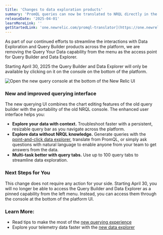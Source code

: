```yaml
---
title: 'Changes to data exploration products'
summary: 'PromQL queries can now be translated to NRQL directly in the new query builder.'
releaseDate: '2025-04-01'
learnMoreLink: ''
getStartedLink: 'one.newrelic.com/promql-translator](https://one.newrelic.com/data-exploration'
---
```


As part of our continued efforts to streamline the interactions with Data Exploration and Query Builder products across the platform, we are removing the Query Your Data capability from the menu as the access point for Query Builder and Data Explorer. 

Starting April 30, 2025 the Query Builder and Data Explorer will only be available by clicking on it on the console on the bottom of the platform. 


![Open the new query console at the bottom of the New Relic UI ](/images/new-query-console.webp 'Open the new query console at the bottom of the New Relic UI')

### New and improved querying interface
The new querying UI combines the chart editing features of the old query builder with the portability of the old NRQL console. The enhanced user interface helps you:
-  **Explore your data with context.** Troubleshoot faster with a persistent, resizable query bar as you navigate across the platform.
-  **Explore data without NRQL knowledge.** Generate queries with the [point-and-click data explorer](https://docs.newrelic.com/whats-new/2024/11/whats-new-11-11-data-explorer/), translate from PromQL, or simply ask questions with natural language to enable anyone from your team to get answers from the data.
-  **Multi-task better with query tabs.** Use up to 100 query tabs to streamline data exploration.

### Next Steps for You 
This change does not require any action for your side. Starting April 30, you will no longer be able to access the Query Builder and Data Explorer as a pinned capability from the left menu. Instead, you can access them through the console at the bottom of the platform UI.

### Learn More:
-   Read tips to make the most of the [new querying experience](https://newrelic.com/blog/how-to-relic/new-query-interface-tips)
-   Explore your telemetry data faster with the [new data explorer](https://docs.newrelic.com/whats-new/2024/11/whats-new-11-11-data-explorer/)
